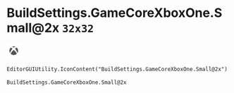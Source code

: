 # BuildSettings.GameCoreXboxOne.Small@2x `32x32`
<img src="/img/BuildSettings.GameCoreXboxOne.Small@2x.png" width=32 height=32>

``` CSharp
EditorGUIUtility.IconContent("BuildSettings.GameCoreXboxOne.Small@2x")
```
```
BuildSettings.GameCoreXboxOne.Small@2x
```
